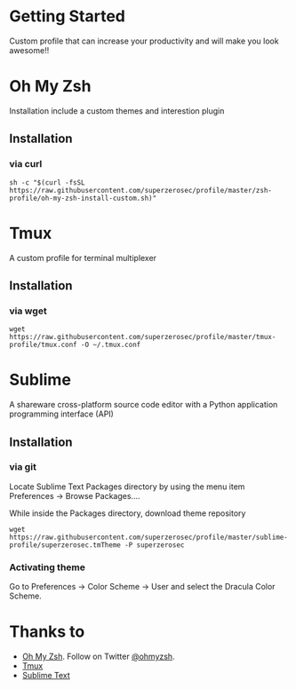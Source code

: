 # Getting Started
Custom profile that can increase your productivity and will make you look awesome!!

# Oh My Zsh
Installation include a custom themes and interestion plugin
## Installation
### via curl
```shell
sh -c "$(curl -fsSL https://raw.githubusercontent.com/superzerosec/profile/master/zsh-profile/oh-my-zsh-install-custom.sh)"
```

# Tmux
A custom profile for terminal multiplexer
## Installation
### via wget
```shell
wget https://raw.githubusercontent.com/superzerosec/profile/master/tmux-profile/tmux.conf -O ~/.tmux.conf
```

# Sublime
A shareware cross-platform source code editor with a Python application programming interface (API)
## Installation
### via git
Locate Sublime Text Packages directory by using the menu item Preferences -> Browse Packages....

While inside the Packages directory, download theme repository

```shell
wget https://raw.githubusercontent.com/superzerosec/profile/master/sublime-profile/superzerosec.tmTheme -P superzerosec
```
### Activating theme
Go to Preferences -> Color Scheme -> User and select the Dracula Color Scheme.

# Thanks to
* [Oh My Zsh](https://github.com/ohmyzsh/ohmyzsh). Follow on Twitter [@ohmyzsh](https://twitter.com/ohmyzsh).
* [Tmux](https://github.com/tmux/tmux)
* [Sublime Text](https://www.sublimetext.com)